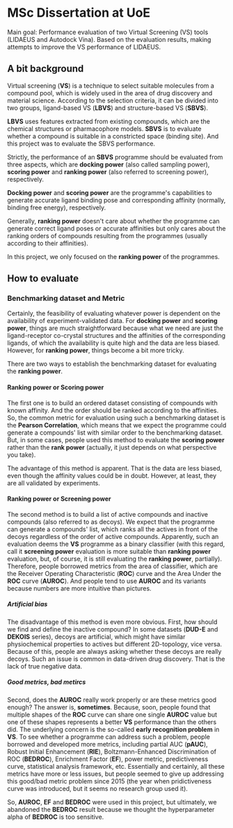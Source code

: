 # MSc Dissertation at UoE

Main goal: Performance evaluation of two Virtual Screening (VS) tools (LIDAEUS and Autodock Vina). Based on the evaluation results, making attempts to improve the VS performance of LIDAEUS.

## A bit background

Virtual screening (**VS**) is a technique to select suitable molecules from a compound pool, which is widely used in the area of drug discovery and material science. According to the selection criteria, it can be divided into two groups, ligand-based VS (**LBVS**) and structure-based VS (**SBVS**). 

**LBVS** uses features extracted from existing compounds, which are the chemical structures or pharmacophore models. **SBVS** is to evaluate whether a compound is suitable in a constricted space (binding site). And this project was to evaluate the SBVS performance.

Strictly, the performance of an **SBVS** programme should be evaluated from three aspects, which are **docking power** (also called sampling power), **scoring power** and **ranking power** (also referred to screening power), respectively. 

**Docking power** and **scoring power** are the programme's capabilities to generate accurate ligand binding pose and corresponding affinity (normally, binding free energy), respectively. 

Generally, **ranking power** doesn't care about whether the programme can generate correct ligand poses or accurate affinities but only cares about the ranking orders of compounds resulting from the programmes (usually according to their affinities).

In this project, we only focused on the **ranking power** of the programmes.

## How to evaluate

### Benchmarking dataset and Metric

Certainly, the feasibility of evaluating whatever power is dependent on the availability of experiment-validated data. For **docking power** and **scoring power**, things are much straightforward because what we need are just the ligand-receptor co-crystal structures and the affinities of the corresponding ligands, of which the availability is quite high and the data are less biased. However, for **ranking power**, things become a bit more tricky. 

There are two ways to establish the benchmarking dataset for evaluating the **ranking power**. 

#### Ranking power or Scoring power

The first one is to build an ordered dataset consisting of compounds with known affinity. And the order should be ranked according to the affinities. So, the common metric for evaluation using such a benchmarking dataset is the **Pearson Correlation**, which means that we expect the programme could generate a compounds' list with similar order to the benchmarking dataset. But, in some cases, people used this method to evaluate the **scoring power** rather than the **rank power** (actually, it just depends on what perspective you take). 

The advantage of this method is apparent. That is the data are less biased, even though the affinity values could be in doubt. However, at least, they are all validated by experiments.

#### Ranking power or Screening power

The second method is to build a list of active compounds and inactive compounds (also referred to as decoys). We expect that the programme can generate a compounds' list, which ranks all the actives in front of the decoys regardless of the order of active compounds. Apparently, such an evaluation deems the **VS** programme as a binary classifier (with this regard, call it **screening power** evaluation is more suitable than **ranking power** evaluation, but, of course, it is still evaluating the **ranking power**, partially). Therefore, people borrowed metrics from the area of classifier, which are the Receiver Operating Characteristic (**ROC**) curve and the Area Under the **ROC** curve (**AUROC**). And people tend to use **AUROC** and its variants because numbers are more intuitive than pictures. 

##### Artificial bias

The disadvantage of this method is even more obvious. First, how should we find and define the inactive compound? In some datasets (**DUD-E** and **DEKOIS** series), decoys are artificial, which might have similar physiochemical properties to actives but different 2D-topology, vice versa. Because of this, people are always asking whether these decoys are really decoys. Such an issue is common in data-driven drug discovery. That is the lack of true negative data. 

##### Good metrics, bad metircs

Second, does the **AUROC** really work properly or are these metrics good enough? The answer is, **sometimes**. Because, soon, people found that multiple shapes of the **ROC** curve can share one single **AUROC** value but one of these shapes represents a better **VS** performance than the others did. The underlying concern is the so-called **early recognition problem** in **VS**. To see whether a programme can address such a problem, people borrowed and developed more metrics, including partial AUC (**pAUC**), Robust Initial Enhancement (**RIE**), Boltzmann-Enhanced Discrimination of ROC (**BEDROC**), Enrichment Factor (**EF**), power metric, predictiveness curve, statistical analysis framework, etc. Essentially and certainly, all these metrics have more or less issues, but people seemed to give up addressing this good/bad metric problem since 2015 (the year when pridictiveness curve was introduced, but it seems no research group used it).

So, **AUROC**, **EF** and **BEDROC** were used in this project, but ultimately, we abandoned the **BEDROC** result because we thought the hyperparameter alpha of **BEDROC** is too sensitive. 









